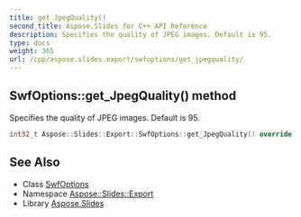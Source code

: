 ```yaml
---
title: get_JpegQuality()
second_title: Aspose.Slides for C++ API Reference
description: Specifies the quality of JPEG images. Default is 95.
type: docs
weight: 365
url: /cpp/aspose.slides.export/swfoptions/get_jpegquality/
---
```

## SwfOptions::get_JpegQuality() method


Specifies the quality of JPEG images. Default is 95.

```cpp
int32_t Aspose::Slides::Export::SwfOptions::get_JpegQuality() override
```

## See Also

* Class [SwfOptions](./)
* Namespace [Aspose::Slides::Export](../)
* Library [Aspose.Slides](../../)